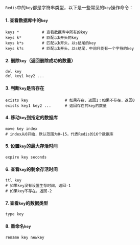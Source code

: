 `Redis`中的`key`都是字符串类型，以下是一些常见的`key`操作命令：

#### 1. 查看数据库中的`key`

```shell
keys *          # 查看数据库中所有的key
keys k*         # 匹配以k开头的key
keys k*s        # 匹配以k开头，以s结尾的key
keys k?s        # 匹配以k开头，以s结尾，中间只能有一个字符的key
```

#### 2. 删除`key`（返回删除成功的数量）

```shell
del key
del key1 key2 ...
```

#### 3. 判断`key`是否存在

```shell
exists key                # 如果存在，返回1；如果不存在，返回0
exists key1 key2 ...      # 返回存在的key的数量
```

#### 4. 移动`key`到指定的数据库

```shell
move key index
# index从0开始，默认范围为0~15，代表Redis的16个数据库
```

#### 5. 设置`key`的最大存活时间

```shell
expire key seconds
```

#### 6. 查看`key`的剩余存活时间

```shell
ttl key
# 如果key没有设置生存时间，返回-1
# 如果key不存在，返回-2
```

#### 7. 查看`key`的数据类型

```shell
type key
```

#### 8. 重命名`key`

```shell
rename key newkey
```
